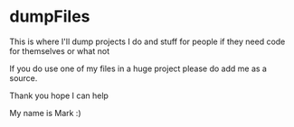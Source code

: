 # dumpFiles
This is where I'll dump projects I do and stuff for people if they need code for themselves or what not

If you do use one of my files in a huge project please do add me as a source. 

Thank you hope I can help

My name is Mark :)

